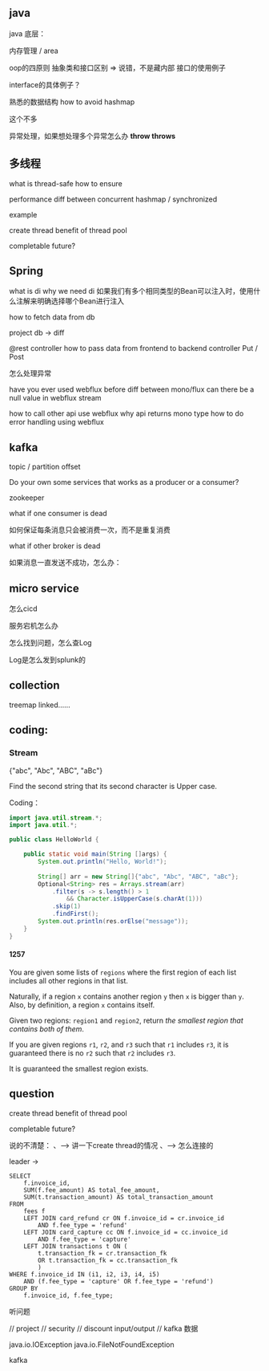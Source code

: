 ## java 
java 底层：

内存管理 / area

oop的四原则
抽象类和接口区别   => 说错，不是藏内部
接口的使用例子 

interface的具体例子？

熟悉的数据结构
how to avoid hashmap 

这个不多

异常处理，如果想处理多个异常怎么办
**throw throws**


## 多线程 

what is thread-safe
how to ensure

performance diff between concurrent hashmap / synchronized


example

create thread
benefit of thread pool

completable future? 

## Spring 

what is di
why we need di
如果我们有多个相同类型的Bean可以注入时，使用什么注解来明确选择哪个Bean进行注入


how to fetch data from db

project db -> diff


@rest controller
how to pass data from frontend to backend controller
Put / Post



怎么处理异常

have you ever used webflux before
diff between mono/flux
can there be a null value in webflux stream


how to call other api use webflux
why api returns mono type
how to do error handling using webflux


## kafka

topic / partition
offset

Do your own some services that works as a producer or a consumer?

zookeeper

what if one consumer is dead 

如何保证每条消息只会被消费一次，而不是重复消费

what if other broker is dead

如果消息一直发送不成功，怎么办：




## micro service


怎么cicd

服务宕机怎么办

怎么找到问题，怎么查Log

Log是怎么发到splunk的



## collection
treemap linked……



## coding:

### Stream


{"abc", "Abc", "ABC", "aBc"}

Find the second string that its second character is Upper case.


Coding：

```java
import java.util.stream.*;
import java.util.*;

public class HelloWorld {

    public static void main(String []args) {
        System.out.println("Hello, World!");
        
        String[] arr = new String[]{"abc", "Abc", "ABC", "aBc"};
        Optional<String> res = Arrays.stream(arr)
	        .filter(s -> s.length() > 1 
		        && Character.isUpperCase(s.charAt(1)))
		    .skip(1)
		    .findFirst();
        System.out.println(res.orElse("message"));
    }
}
```


#### 1257

You are given some lists of `regions` where the first region of each list includes all other regions in that list.

Naturally, if a region `x` contains another region `y` then `x` is bigger than `y`. Also, by definition, a region `x` contains itself.

Given two regions: `region1` and `region2`, return _the smallest region that contains both of them_.

If you are given regions `r1`, `r2`, and `r3` such that `r1` includes `r3`, it is guaranteed there is no `r2` such that `r2` includes `r3`.  

It is guaranteed the smallest region exists.












## question


create thread
benefit of thread pool

completable future?  

说的不清楚：
 、-->  讲一下create thread的情况
 、-->  怎么连接的

leader ->




```mysql
SELECT
    f.invoice_id,
    SUM(f.fee_amount) AS total_fee_amount,
    SUM(t.transaction_amount) AS total_transaction_amount
FROM
    fees f
    LEFT JOIN card_refund cr ON f.invoice_id = cr.invoice_id 
	    AND f.fee_type = 'refund'
    LEFT JOIN card_capture cc ON f.invoice_id = cc.invoice_id 
	    AND f.fee_type = 'capture'
    LEFT JOIN transactions t ON (
	    t.transaction_fk = cr.transaction_fk 
	    OR t.transaction_fk = cc.transaction_fk
	    )
WHERE f.invoice_id IN (i1, i2, i3, i4, i5) 
	AND (f.fee_type = 'capture' OR f.fee_type = 'refund') 
GROUP BY 
	f.invoice_id, f.fee_type;

```






听问题


// project
// security
// discount input/output
// kafka 数据



java.io.IOException
java.io.FileNotFoundException


kafka
